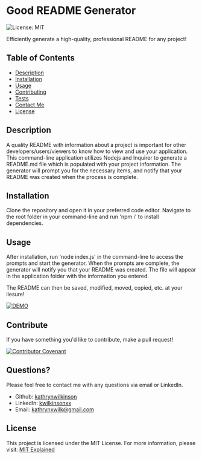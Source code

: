 # Good README Generator

![License: MIT](https://img.shields.io/badge/License-MIT-success.svg)

Efficiently generate a high-quality, professional README for any project!

## Table of Contents

- [Description](#description)
- [Installation](#installation)
- [Usage](#usage)
- [Contributing](#contributing)
- [Tests](#tests)
- [Contact Me](#questions)
- [License](#license)

## Description

A quality README with information about a project is important for other developers/users/viewers to know how to view and use your application.
This command-line application utilizes Nodejs and Inquirer to generate a README.md file which is populated with your project information.
The generator will prompt you for the necessary items, and notify that your README was created when the process is complete.

## Installation

Clone the repository and open it in your preferred code editor.
Navigate to the root folder in your command-line and run 'npm i' to install dependencies.

## Usage

After installation, run 'node index.js' in the command-line to access the prompts and start the generator.
When the prompts are complete, the generator will notify you that your README was created.
The file will appear in the application folder with the information you entered.

The README can then be saved, modified, moved, copied, etc. at your liesure!

[![DEMO](http://img.youtube.com/vi/xI5c1kq03ck/0.jpg)](http://www.youtube.com/watch?v=xI5c1kq03ck "")

## Contribute

If you have something you'd like to contribute, make a pull request!

[![Contributor Covenant](https://img.shields.io/badge/Contributor%20Covenant-2.0-4baaaa.svg)](code_of_conduct.md)

## Questions?

Please feel free to contact me with any questions via email or LinkedIn.

- Github: [kathrynwilkinson](https://github.com/kathrynwilkinson)
- LinkedIn: [kwilkinsonxx](https://www.linkedin.com/in/kwilkinsonxx/)
- Email: [kathrynxwilk@gmail.com](kathrynxwilk@gmail.com)

## License

This project is licensed under the MIT License.
For more information, please visit: [MIT Explained](https://choosealicense.com/licenses/mit/)
